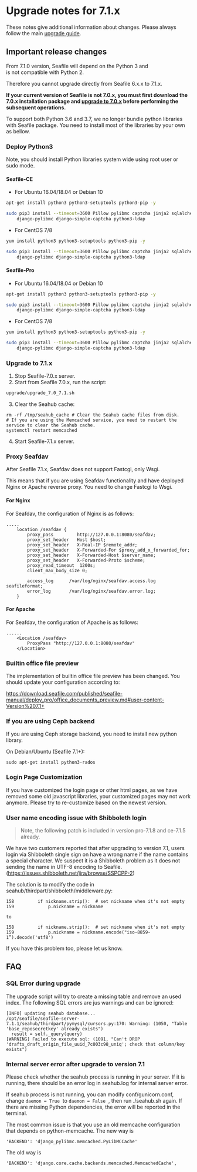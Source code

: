 # Upgrade notes for 7.1.x

These notes give additional information about changes.
Please always follow the main [upgrade guide](./upgrade.md).

## Important release changes

From 7.1.0 version, Seafile will depend on the Python 3 and is not compatible with Python 2.

Therefore you cannot upgrade directly from Seafile 6.x.x to 7.1.x.

**If your current version of Seafile is not 7.0.x, you must first download the 7.0.x installation package and **[**upgrade to 7.0.x**](./upgrade_notes_for_7.0.x.md)** before performing the subsequent operations.**

To support both Python 3.6 and 3.7, we no longer bundle python libraries with Seafile package. You need to install most of the libraries by your own as bellow.

### Deploy Python3

Note, you should install Python libraries system wide using root user or sudo mode.

#### Seafile-CE

* For Ubuntu 16.04/18.04 or Debian 10

```sh
apt-get install python3 python3-setuptools python3-pip -y

sudo pip3 install --timeout=3600 Pillow pylibmc captcha jinja2 sqlalchemy==1.3.8 \
    django-pylibmc django-simple-captcha python3-ldap

```

* For CentOS 7/8

```sh
yum install python3 python3-setuptools python3-pip -y

sudo pip3 install --timeout=3600 Pillow pylibmc captcha jinja2 sqlalchemy==1.3.8 \
    django-pylibmc django-simple-captcha python3-ldap

```

#### Seafile-Pro

* For Ubuntu 16.04/18.04 or Debian 10

```sh
apt-get install python3 python3-setuptools python3-pip -y

sudo pip3 install --timeout=3600 Pillow pylibmc captcha jinja2 sqlalchemy==1.3.8 \
    django-pylibmc django-simple-captcha python3-ldap

```

* For CentOS 7/8

```sh
yum install python3 python3-setuptools python3-pip -y

sudo pip3 install --timeout=3600 Pillow pylibmc captcha jinja2 sqlalchemy==1.3.8 \
    django-pylibmc django-simple-captcha python3-ldap

```

### Upgrade to 7.1.x

1. Stop Seafile-7.0.x server.
2. Start from Seafile 7.0.x, run the script:

```sh
upgrade/upgrade_7.0_7.1.sh

```

3. Clear the Seahub cache:

```
rm -rf /tmp/seahub_cache # Clear the Seahub cache files from disk.
# If you are using the Memcached service, you need to restart the service to clear the Seahub cache.
systemctl restart memcached

```

4. Start Seafile-7.1.x server.

### Proxy Seafdav

After Seafile 7.1.x, Seafdav does not support Fastcgi, only Wsgi.

This means that if you are using Seafdav functionality and have deployed Nginx or Apache reverse proxy. You need to change Fastcgi to Wsgi.

#### For Nginx

For Seafdav, the configuration of Nginx is as follows:

```
.....
    location /seafdav {
        proxy_pass         http://127.0.0.1:8080/seafdav;
        proxy_set_header   Host $host;
        proxy_set_header   X-Real-IP $remote_addr;
        proxy_set_header   X-Forwarded-For $proxy_add_x_forwarded_for;
        proxy_set_header   X-Forwarded-Host $server_name;
        proxy_set_header   X-Forwarded-Proto $scheme;
        proxy_read_timeout  1200s;
        client_max_body_size 0;

        access_log      /var/log/nginx/seafdav.access.log seafileformat;
        error_log       /var/log/nginx/seafdav.error.log;
    }

```

#### For Apache

For Seafdav, the configuration of Apache is as follows:

```
......
    <Location /seafdav>
        ProxyPass "http://127.0.0.1:8080/seafdav"
    </Location>

```

### Builtin office file preview

The implementation of builtin office file preview has been changed. You should update your configuration according to:

<https://download.seafile.com/published/seafile-manual/deploy_pro/office_documents_preview.md#user-content-Version%207.1+>

### If you are using Ceph backend

If you are using Ceph storage backend, you need to install new python library.

On Debian/Ubuntu (Seafile 7.1+):

```
sudo apt-get install python3-rados

```

### Login Page Customization

If you have customized the login page or other html pages, as we have removed some old javascript libraries, your customized pages may not work anymore. Please try to re-customize based on the newest version.

### User name encoding issue with Shibboleth login

> Note, the following patch is included in version pro-7.1.8 and ce-7.1.5 already.

We have two customers reported that after upgrading to version 7.1, users login via Shibboleth single sign on have a wrong name if the name contains a special character. We suspect it is a Shibboleth problem as it does not sending the name in UTF-8 encoding to Seafile. (<https://issues.shibboleth.net/jira/browse/SSPCPP-2>)

The solution is to modify the code in seahub/thirdpart/shibboleth/middleware.py:

```
158         if nickname.strip():  # set nickname when it's not empty
159             p.nickname = nickname

to 

158         if nickname.strip():  # set nickname when it's not empty
159             p.nickname = nickname.encode("iso-8859-1”).decode('utf8')

```

If you have this problem too, please let us know.

## FAQ

### SQL Error during upgrade

The upgrade script will try to create a missing table and remove an used index. The following SQL errors are jus warnings and can be ignored:

```
[INFO] updating seahub database...
/opt/seafile/seafile-server-7.1.1/seahub/thirdpart/pymysql/cursors.py:170: Warning: (1050, "Table 'base_reposecretkey' already exists")
  result = self._query(query)
[WARNING] Failed to execute sql: (1091, "Can't DROP 'drafts_draft_origin_file_uuid_7c003c98_uniq'; check that column/key exists")

```

### Internal server error after upgrade to version 7.1

Please check whether the seahub process is running in your server. If it is running, there should be an error log in seahub.log for internal server error.

If seahub process is not running, you can modify conf/gunicorn.conf, change `daemon = True`  to `daemon = False`  , then run ./seahub.sh again. If there are missing Python dependencies, the error will be reported in the terminal.

The most common issue is that you use an old memcache configuration that depends on python-memcache. The new way is

```
'BACKEND': 'django_pylibmc.memcached.PyLibMCCache'

```

The old way is

```
'BACKEND': 'django.core.cache.backends.memcached.MemcachedCache',

```


